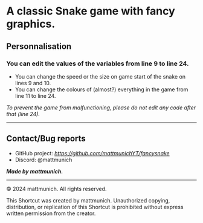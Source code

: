 # **A classic Snake game with fancy graphics.**


## **Personnalisation**

### You can edit the values of the variables from **line 9** to **line 24**.

- You can change the speed or the size on game start of the snake on lines 9 and 10.
- You can change the colours of (almost?) everything in the game from line 11 to line 24.

*To prevent the game from malfunctioning, please do not edit any code after that (line 24).*

-------

## **Contact/Bug reports**

- GitHub project: *https://github.com/mattmunichYT/fancysnake*
- Discord: @mattmunich

***Made by mattmunich.***

------

© 2024 mattmunich. All rights reserved.

This Shortcut was created by mattmunich. Unauthorized copying, distribution, or replication of this Shortcut is prohibited without express written permission from the creator.
